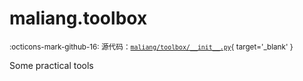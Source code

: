 # maliang.toolbox

<small>:octicons-mark-github-16: 源代码：[`maliang/toolbox/__init__.py`](https://github.com/Xiaokang2022/maliang/blob/3.0.0/maliang/toolbox/__init__.py){ target='_blank' }</small>

Some practical tools

